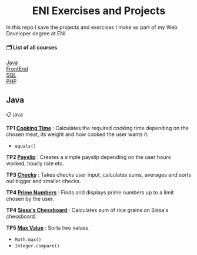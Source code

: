 <h1 align="center">ENI Exercises and Projects</h1>

In this repo I save the projects and exercises I make as part of my Web Developer degree at ENI

#### 🗂 List of all courses

[Java](#Java)  
[FrontEnd](#FrontEnd)  
[SQL](#SQL)  
[PHP](#PHP)  

## Java

📋 java

**TP1 [Cooking Time](https://github.com/afkus3r/eni-exercises/tree/main/java/CookingTime)** : 
Calculates the required cooking time depending on the chosen meat, its weight and how cooked the user wants it.
- ```equals()```

**TP2 [Payslip](https://github.com/afkus3r/eni-exercises/tree/main/java/payslip)** : 
Creates a simple payslip depending on the user hours worked, hourly rate etc.

**TP3 [Checks](https://github.com/afkus3r/eni-exercises/tree/main/java/Checks)** : 
Takes checks user input, calculates sums, averages and sorts out bigger and smaller checks.

**TP4 [Prime Numbers](https://github.com/afkus3r/eni-exercises/tree/main/java/PrimeNumbers)** : 
Finds and displays prime numbers up to a limit chosen by the user.

**TP4 [Sissa's Chessboard](https://github.com/afkus3r/eni-exercises/tree/main/java/SissaChessboard)** : 
Calculates sum of rice grains on Sissa's chessboard.

**TP5 [Max Value](https://github.com/afkus3r/eni-exercises/tree/main/java/MaxValue)** : 
Sorts two values.
- ```Math.max()```
- ```Integer.compare()```